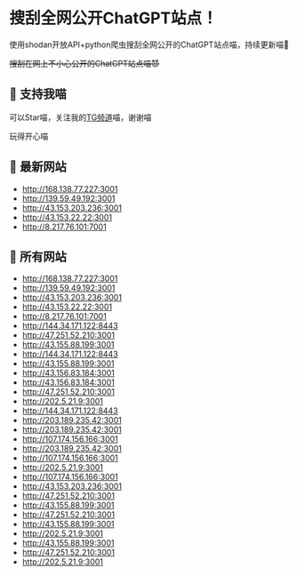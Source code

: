 # 搜刮全网公开ChatGPT站点！

使用shodan开放API+python爬虫搜刮全网公开的ChatGPT站点喵，持续更新喵🥳

~~搜刮在网上不小心公开的ChatGPT站点喵😈~~

## 🚀 支持我喵

可以Star喵，关注我的[TG频道](https://t.me/puddin_share)喵，谢谢喵

玩得开心喵

## 📖 最新网站

- http://168.138.77.227:3001
- http://139.59.49.192:3001
- http://43.153.203.236:3001
- http://43.153.22.22:3001
- http://8.217.76.101:7001


## 📖 所有网站

- http://168.138.77.227:3001
- http://139.59.49.192:3001
- http://43.153.203.236:3001
- http://43.153.22.22:3001
- http://8.217.76.101:7001
- http://144.34.171.122:8443
- http://47.251.52.210:3001
- http://43.155.88.199:3001
- http://144.34.171.122:8443
- http://43.155.88.199:3001
- http://43.156.83.184:3001
- http://43.156.83.184:3001
- http://47.251.52.210:3001
- http://202.5.21.9:3001
- http://144.34.171.122:8443
- http://203.189.235.42:3001
- http://203.189.235.42:3001
- http://107.174.156.166:3001
- http://203.189.235.42:3001
- http://107.174.156.166:3001
- http://202.5.21.9:3001
- http://107.174.156.166:3001
- http://43.153.203.236:3001
- http://47.251.52.210:3001
- http://43.155.88.199:3001
- http://47.251.52.210:3001
- http://43.155.88.199:3001
- http://202.5.21.9:3001
- http://43.155.88.199:3001
- http://47.251.52.210:3001
- http://202.5.21.9:3001


